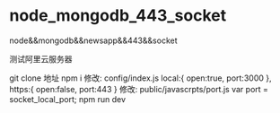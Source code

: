 # node_mongodb_443_socket
node&amp;&amp;mongodb&amp;&amp;newsapp&amp;&amp;443&amp;&amp;socket

测试阿里云服务器

git clone 地址
npm i
修改: config/index.js 
  local:{
    open:true,
    port:3000
  },
  https:{
    open:false,
    port:443
  }
修改: public/javascrpts/port.js
  var port = socket_local_port;
npm run dev
